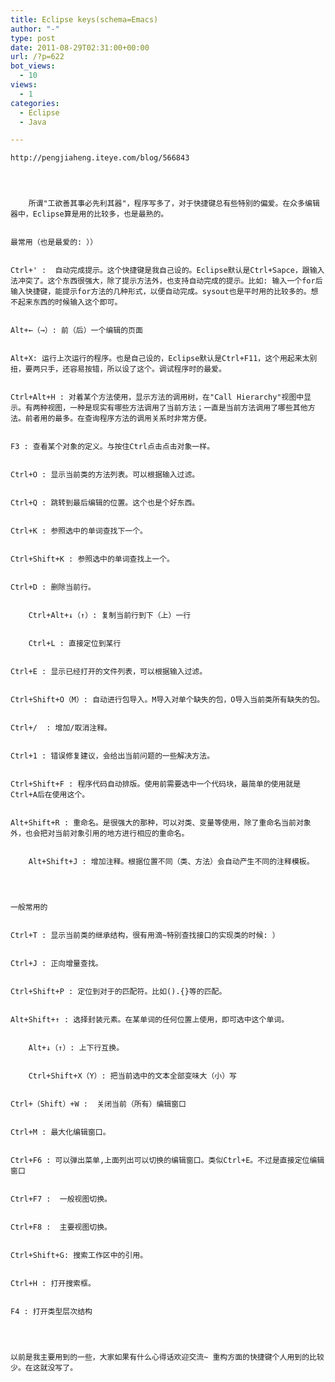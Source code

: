 ```yaml
---
title: Eclipse keys(schema=Emacs)
author: "-"
type: post
date: 2011-08-29T02:31:00+00:00
url: /?p=622
bot_views:
  - 10
views:
  - 1
categories:
  - Eclipse
  - Java

---
```

  
    http://pengjiaheng.iteye.com/blog/566843
  


  
        所谓"工欲善其事必先利其器"，程序写多了，对于快捷键总有些特别的偏爱。在众多编辑器中，Eclipse算是用的比较多，也是最熟的。
  
  
    最常用（也是最爱的: ））
  
  
    Ctrl+' :  自动完成提示。这个快捷键是我自己设的。Eclipse默认是Ctrl+Sapce，跟输入法冲突了。这个东西很强大，除了提示方法外，也支持自动完成的提示。比如: 输入一个for后输入快捷键，能提示for方法的几种形式，以便自动完成。sysout也是平时用的比较多的。想不起来东西的时候输入这个即可。
  
  
    Alt+←（→）: 前（后）一个编辑的页面
  
  
    Alt+X: 运行上次运行的程序。也是自己设的，Eclipse默认是Ctrl+F11，这个用起来太别扭，要两只手，还容易按错，所以设了这个。调试程序时的最爱。
  
  
    Ctrl+Alt+H : 对着某个方法使用，显示方法的调用树，在"Call Hierarchy"视图中显示。有两种视图，一种是现实有哪些方法调用了当前方法；一直是当前方法调用了哪些其他方法。前者用的最多。在查询程序方法的调用关系时非常方便。
  
  
    F3 : 查看某个对象的定义。与按住Ctrl点击点击对象一样。
  
  
    Ctrl+O : 显示当前类的方法列表。可以根据输入过滤。
  
  
    Ctrl+Q : 跳转到最后编辑的位置。这个也是个好东西。
  
  
    Ctrl+K : 参照选中的单词查找下一个。
  
  
    Ctrl+Shift+K : 参照选中的单词查找上一个。
  
  
    Ctrl+D : 删除当前行。
  
  
        Ctrl+Alt+↓（↑）: 复制当前行到下（上）一行
  
  
        Ctrl+L : 直接定位到某行
  
  
    Ctrl+E : 显示已经打开的文件列表，可以根据输入过滤。
  
  
    Ctrl+Shift+O（M）: 自动进行包导入。M导入对单个缺失的包，O导入当前类所有缺失的包。
  
  
    Ctrl+/  : 增加/取消注释。
  
  
    Ctrl+1 : 错误修复建议，会给出当前问题的一些解决方法。
  
  
    Ctrl+Shift+F : 程序代码自动排版。使用前需要选中一个代码块，最简单的使用就是Ctrl+A后在使用这个。
  
  
    Alt+Shift+R : 重命名。是很强大的那种，可以对类、变量等使用，除了重命名当前对象外，也会把对当前对象引用的地方进行相应的重命名。
  
  
        Alt+Shift+J : 增加注释。根据位置不同（类、方法）会自动产生不同的注释模板。
  
  
  
  
    一般常用的
  
  
    Ctrl+T : 显示当前类的继承结构，很有用滴~特别查找接口的实现类的时候: ）
  
  
    Ctrl+J : 正向增量查找。
  
  
    Ctrl+Shift+P : 定位到对于的匹配符。比如().{}等的匹配。
  
  
    Alt+Shift+↑ : 选择封装元素。在某单词的任何位置上使用，即可选中这个单词。
  
  
        Alt+↓（↑）: 上下行互换。
  
  
        Ctrl+Shift+X（Y）: 把当前选中的文本全部变味大（小）写
  
  
    Ctrl+（Shift）+W :  关闭当前（所有）编辑窗口
  
  
    Ctrl+M : 最大化编辑窗口。
  
  
    Ctrl+F6 : 可以弹出菜单,上面列出可以切换的编辑窗口。类似Ctrl+E。不过是直接定位编辑窗口
  
  
    Ctrl+F7 :  一般视图切换。
  
  
    Ctrl+F8 :  主要视图切换。
  
  
    Ctrl+Shift+G: 搜索工作区中的引用。
  
  
    Ctrl+H : 打开搜索框。
  
  
    F4 : 打开类型层次结构
  
  
  
  
    以前是我主要用到的一些，大家如果有什么心得话欢迎交流~ 重构方面的快捷键个人用到的比较少。在这就没写了。
  
